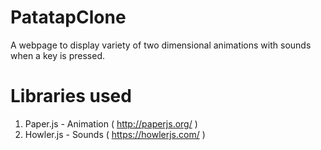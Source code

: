 # PatatapClone
A webpage to display variety of two dimensional animations with sounds when a key is pressed.

# Libraries used 
1. Paper.js - Animation ( http://paperjs.org/ )
2. Howler.js - Sounds   ( https://howlerjs.com/ )


